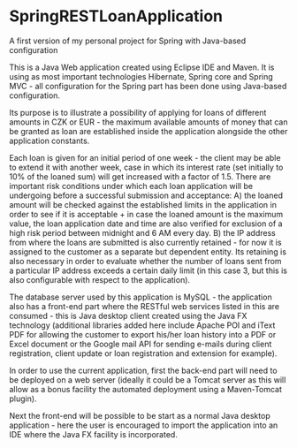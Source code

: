 # SpringRESTLoanApplication
A first version of my personal project for Spring with Java-based configuration

This is a Java Web application created using Eclipse IDE and Maven. It is using as most important technologies Hibernate, Spring core 
and Spring MVC - all configuration for the Spring part has been done using Java-based configuration.

Its purpose is to illustrate a possibility of applying for loans of different amounts in CZK or EUR - the maximum available 
amounts of money that can be granted as loan are established inside the application alongside the other application constants.

Each loan is given for an initial period of one week - the client may be able to extend it with another week, case in which its interest 
rate (set initially to 10% of the loaned sum) will get increased with a factor of 1.5.
There are important risk conditions under which each loan application will be undergoing before a successful submission and acceptance:
A) the loaned amount will be checked against the established limits in the application in order to see if it is acceptable + in case the 
   loaned amount is the maximum value, the loan application date and time are also verified for exclusion of a high risk period between 
   midnight and 6 AM every day.
B) the IP address from where the loans are submitted is also currently retained - for now it is assigned to the customer as a separate
   but dependent entity. Its retaining is also necessary in order to evaluate whether the number of loans sent from a particular IP address
   exceeds a certain daily limit (in this case 3, but this is also configurable with respect to the application).
    
The database server used by this application is MySQL - the application also has a front-end part where the RESTful web services listed 
in this are consumed - this is Java desktop client created using the Java FX technology (additional libraries added here include Apache POI and iText PDF for allowing the customer to export his/her loan history into a PDF or Excel document or the Google mail API for sending e-mails during client registration, client update or loan registration and extension for example).

In order to use the current application, first the back-end part will need to be deployed on a web server (ideally it could be a Tomcat server as this will allow as a bonus facility the automated deployment using a Maven-Tomcat plugin).

Next the front-end will be possible to be start as a normal Java desktop application - here the user is encouraged to import the application into an IDE where the Java FX facility is incorporated.
